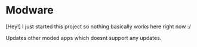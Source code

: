 # Modware

[Hey!] I just started this project so nothing basically works here right now :/

Updates other moded apps which doesnt support any updates.
